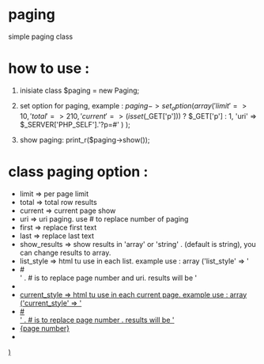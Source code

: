 paging
======

simple paging class

how to use :
============

1. inisiate class 
$paging = new Paging;

2. set option for paging, example :
$paging->set_option( array(
		'limit' => 10,
		'total' => 210,
		'current' => (isset($_GET['p'])) ? $_GET['p'] : 1,
		'uri'	=> $_SERVER['PHP_SELF'].'?p=#'
	)
);

3. show paging:
print_r($paging->show());


class paging option :
=====================
- limit         => per page limit
- total         => total row results
- current       => current page show
- uri           => uri paging. use # to replace number of paging
- first         => replace first text
- last          => replace last text
- show_results  => show results in 'array' or 'string' . (default is string), you can change results to array. 
- list_style    => html tu use in each list. example use : array ('list_style' => '<li>#</li>' . # is to replace page number and uri. results will be '<li><a href='uri?p='></li>
- current_style => html tu use in each current page. example use : array ('current_style' => '<li>#</li>' . # is to replace page number . results will be '<li>{page number}</li>
- 
)


